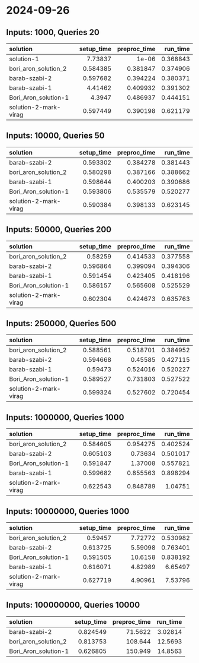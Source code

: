 # 2024-09-26

## Inputs: 1000, Queries 20

| solution              |   setup_time |   preproc_time |   run_time |
|:----------------------|-------------:|---------------:|-----------:|
| solution-1            |     7.73837  |       1e-06    |   0.368843 |
| bori_aron_solution_2  |     0.584385 |       0.381847 |   0.374906 |
| barab-szabi-2         |     0.597682 |       0.394224 |   0.380371 |
| barab-szabi-1         |     4.41462  |       0.409932 |   0.391302 |
| Bori_Aron_solution-1  |     4.3947   |       0.486937 |   0.444151 |
| solution-2-mark-virag |     0.597449 |       0.390198 |   0.621179 |

## Inputs: 10000, Queries 50

| solution              |   setup_time |   preproc_time |   run_time |
|:----------------------|-------------:|---------------:|-----------:|
| barab-szabi-2         |     0.593302 |       0.384278 |   0.381443 |
| bori_aron_solution_2  |     0.580298 |       0.387166 |   0.388662 |
| barab-szabi-1         |     0.598644 |       0.400203 |   0.390686 |
| Bori_Aron_solution-1  |     0.593806 |       0.535579 |   0.520277 |
| solution-2-mark-virag |     0.590384 |       0.398133 |   0.623145 |

## Inputs: 50000, Queries 200

| solution              |   setup_time |   preproc_time |   run_time |
|:----------------------|-------------:|---------------:|-----------:|
| bori_aron_solution_2  |     0.58259  |       0.414533 |   0.377558 |
| barab-szabi-2         |     0.596864 |       0.399094 |   0.394306 |
| barab-szabi-1         |     0.591454 |       0.423405 |   0.418196 |
| Bori_Aron_solution-1  |     0.586157 |       0.565608 |   0.525529 |
| solution-2-mark-virag |     0.602304 |       0.424673 |   0.635763 |

## Inputs: 250000, Queries 500

| solution              |   setup_time |   preproc_time |   run_time |
|:----------------------|-------------:|---------------:|-----------:|
| bori_aron_solution_2  |     0.588561 |       0.518701 |   0.384952 |
| barab-szabi-2         |     0.594668 |       0.45585  |   0.427115 |
| barab-szabi-1         |     0.59473  |       0.524016 |   0.520227 |
| Bori_Aron_solution-1  |     0.589527 |       0.731803 |   0.527522 |
| solution-2-mark-virag |     0.599324 |       0.527602 |   0.720454 |

## Inputs: 1000000, Queries 1000

| solution              |   setup_time |   preproc_time |   run_time |
|:----------------------|-------------:|---------------:|-----------:|
| bori_aron_solution_2  |     0.584605 |       0.954275 |   0.402524 |
| barab-szabi-2         |     0.605103 |       0.73634  |   0.501017 |
| Bori_Aron_solution-1  |     0.591847 |       1.37008  |   0.557821 |
| barab-szabi-1         |     0.599682 |       0.855563 |   0.898294 |
| solution-2-mark-virag |     0.622543 |       0.848789 |   1.04751  |

## Inputs: 10000000, Queries 1000

| solution              |   setup_time |   preproc_time |   run_time |
|:----------------------|-------------:|---------------:|-----------:|
| bori_aron_solution_2  |     0.59457  |        7.72772 |   0.530982 |
| barab-szabi-2         |     0.613725 |        5.59098 |   0.763401 |
| Bori_Aron_solution-1  |     0.591505 |       10.6158  |   0.838192 |
| barab-szabi-1         |     0.616071 |        4.82989 |   6.65497  |
| solution-2-mark-virag |     0.627719 |        4.90961 |   7.53796  |

## Inputs: 100000000, Queries 10000

| solution             |   setup_time |   preproc_time |   run_time |
|:---------------------|-------------:|---------------:|-----------:|
| barab-szabi-2        |     0.824549 |        71.5622 |    3.02814 |
| bori_aron_solution_2 |     0.813753 |       108.644  |   12.5693  |
| Bori_Aron_solution-1 |     0.626805 |       150.949  |   14.8563  |